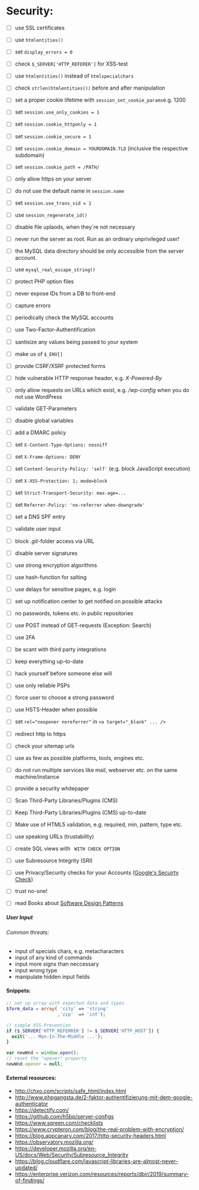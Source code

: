 # Security:

- [ ] use SSL certificates
- [ ] use `htmlentities()`
- [ ] set `display_errors = 0`
- [ ] check `$_SERVER['HTTP_REFERER']` for XSS-test
- [ ] use `htmlentities()` instead of `htmlspecialchars`
- [ ] check `strlen(htmlentities())` before and after manipulation
- [ ] set a proper cookie lifetime with `session_set_cookie_params`e.g. 1200
- [ ] set `session.use_only_cookies = 1`
- [ ] set `session.cookie_httponly = 1`
- [ ] set `session.cookie_secure = 1`
- [ ] set `session.cookie_domain = YOURDOMAIN.TLD` (inclusive the respective subdomain)
- [ ] set `session.cookie_path = /PATH/`
- [ ] only allow https on your server
- [ ] do not use the default name in `session.name`
- [ ] set `session.use_trans_sid = 1`
- [ ] use `session_regenerate_id()`
- [ ] disable file uplaods, when they´re not necessary
- [ ] never run the server as root. Run as an ordinary unprivileged user!
- [ ] the MySQL data directory should be only accessible from the server account.
- [ ] use `mysql_real_escape_string()`
- [ ] protect PHP option files
- [ ] never expose IDs from a DB to front-end
- [ ] capture errors
- [ ] periodically check the MySQL accounts
- [ ] use Two-Factor-Authentification
- [ ] santisize any values being passed to your system
- [ ] make us of `$_ENV[]`
- [ ] provide CSRF/XSRF protected forms
- [ ] hide vulnerable HTTP response header, e.g. *X-Powered-By*
- [ ] only allow requests on URLs which exist, e.g. */wp-config* when you do not use WordPress
- [ ] validate GET-Parameters
- [ ] disable global variables
- [ ] add a DMARC policy
- [ ] set `X-Content-Type-Options: nosniff`
- [ ] set `X-Frame-Options: DENY`
- [ ] set `Content-Security-Policy: 'self'` (e.g. block JavaScript execution)
- [ ] set `X-XSS-Protection: 1; mode=block`
- [ ] set `Strict-Transport-Security: max-age=...`
- [ ] set `Referrer-Policy: 'no-referrer-when-downgrade'`
- [ ] set a DNS SPF entry
- [ ] validate user input
- [ ] block *.git*-folder access via URL
- [ ] disable server signatures
- [ ] use strong encryption algorithms
- [ ] use hash-function for salting
- [ ] use delays for sensitive pages, e.g. login
- [ ] set up notification center to get notified on possible attacks
- [ ] no passwords, tokens etc. in public repositories
- [ ] use POST instead of GET-requests (Exception: Search)
- [ ] use 2FA 
- [ ] be scant with third party integrations
- [ ] keep everything up-to-date
- [ ] hack yourself before someone else will
- [ ] use only reliable PSPs
- [ ] force user to choose a strong password
- [ ] use HSTS-Header when possible
- [ ] set `rel="noopener noreferrer"` in `<a target="_blank" ... />` 
- [ ] redirect http to https
- [ ] check your sitemap urls
- [ ] use as few as possible platforms, tools, engines etc.
- [ ] do not run multiple services like mail, webserver etc. on the same machine/instance
- [ ] provide a security whitepaper
- [ ] Scan Third-Party Libraries/Plugins (CMS)
- [ ] Keep Third-Party Libraries/Plugins (CMS) up-to-date
- [ ] Make use of HTML5 validation, e.g. required, min, pattern, type etc.
- [ ] use speaking URLs (trustability)
- [ ] create SQL views with ` WITH CHECK OPTION`
- [ ] use Subresource Integrity (SRI)
- [ ] use Privacy/Security checks for your Accounts ([Google's Secuirty Check](https://myaccount.google.com/intro/security-checkup))
- [ ] trust no-one!
- [ ] read Books about [Software Design Patterns](https://www.geeksforgeeks.org/software-design-patterns/)


##### User Input
###### Common threats:

- input of specials chars, e.g. metacharacters
- input of any kind of commands
- input more signs than neccessary
- input wrong type
- manipulate hidden input fields

#### Snippets:
```php
// set up array with expected data and types
$form_data = array( 'city' => 'string'
                   ,'zip'  => 'int');
```
```php
// simple XSS-Prevention
if ($_SERVER['HTTP_REFERRER'] != $_SERVER['HTTP_HOST']) {
  exit('... Man-In-The-Middle ...');
}
```
```js
var newWnd = window.open();
// reset the "opener" property
newWnd.opener = null;
```

#### External resources:
- http://chxo.com/scripts/safe_html/index.html
- http://www.phpgangsta.de/2-faktor-authentifizierung-mit-dem-google-authenticator
- https://detectify.com/
- https://github.com/h5bp/server-configs
- https://www.sqreen.com/checklists
- https://www.crypteron.com/blog/the-real-problem-with-encryption/
- https://blog.appcanary.com/2017/http-security-headers.html
- https://observatory.mozilla.org/
- https://developer.mozilla.org/en-US/docs/Web/Security/Subresource_Integrity
- https://blog.cloudflare.com/javascript-libraries-are-almost-never-updated/
- https://enterprise.verizon.com/resources/reports/dbir/2019/summary-of-findings/

